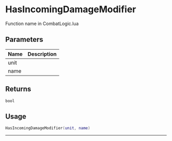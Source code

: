 # HasIncomingDamageModifier

Function name in CombatLogic.lua

## Parameters

| Name | Description |
| ---- | ----------- |
| unit |             |
| name |             |

## Returns

`bool`

## Usage

```lua
HasIncomingDamageModifier(unit, name)
```

---
